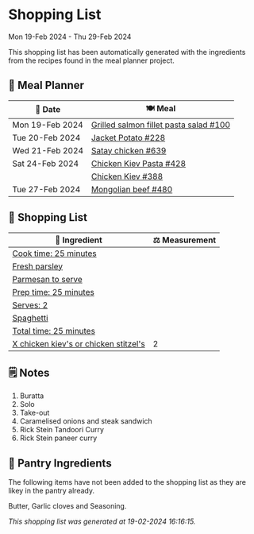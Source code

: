 # Shopping List

Mon 19-Feb 2024 - Thu 29-Feb 2024

This shopping list has been automatically generated with the ingredients from the recipes found in the meal planner project.

## 📅 Meal Planner

|📅 Date| 🍽️ Meal|
|----|----|
|Mon 19-Feb 2024|[Grilled salmon fillet pasta salad #100](https://github.com/jcallaghan/The-Cookbook/issues/100)|
|Tue 20-Feb 2024|[Jacket Potato #228](https://github.com/jcallaghan/The-Cookbook/issues/228)|
|Wed 21-Feb 2024|[Satay chicken #639](https://github.com/jcallaghan/The-Cookbook/issues/639)|
|Sat 24-Feb 2024|[Chicken Kiev Pasta #428](https://github.com/jcallaghan/The-Cookbook/issues/428)|
||[Chicken Kiev #388](https://github.com/jcallaghan/The-Cookbook/issues/388)|
|Tue 27-Feb 2024|[Mongolian beef #480](https://github.com/jcallaghan/The-Cookbook/issues/480)|

## 🛒 Shopping List

| 🍌 Ingredient| ⚖️ Measurement|
|----------|-----------|
|[Cook time: 25 minutes](https://www.sainsburys.co.uk/gol-ui/SearchResults/Cook%20time:%2025%20minutes)||
|[Fresh parsley](https://www.sainsburys.co.uk/gol-ui/SearchResults/Fresh%20parsley)||
|[Parmesan to serve](https://www.sainsburys.co.uk/gol-ui/SearchResults/Parmesan%20to%20serve)||
|[Prep time: 25 minutes](https://www.sainsburys.co.uk/gol-ui/SearchResults/Prep%20time:%2025%20minutes)||
|[Serves: 2](https://www.sainsburys.co.uk/gol-ui/SearchResults/Serves:%202)||
|[Spaghetti](https://www.sainsburys.co.uk/gol-ui/SearchResults/Spaghetti)||
|[Total time: 25 minutes](https://www.sainsburys.co.uk/gol-ui/SearchResults/Total%20time:%2025%20minutes)||
|[X chicken kiev's or chicken stitzel's](https://www.sainsburys.co.uk/gol-ui/SearchResults/X%20chicken%20kiev's%20or%20chicken%20stitzel's)|2|

## 🗒️ Notes

1. Buratta
1. Solo
1. Take-out
1. Caramelised onions and steak sandwich
1. Rick Stein Tandoori Curry
1. Rick Stein paneer curry

## 🏪 Pantry Ingredients

The following items have not been added to the shopping list as they are likey in the pantry already.

Butter, Garlic cloves and Seasoning.


_This shopping list was generated at 19-02-2024 16:16:15._